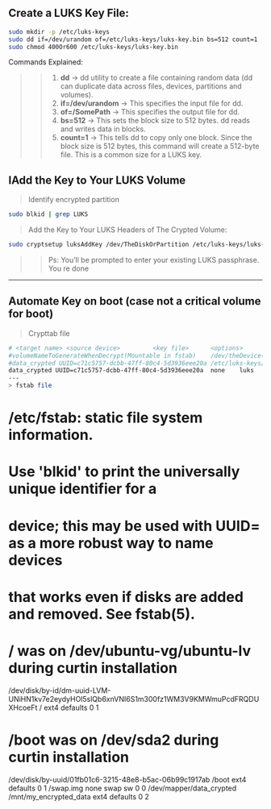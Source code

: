##  Create a LUKS Key File:
```bash
sudo mkdir -p /etc/luks-keys
sudo dd if=/dev/urandom of=/etc/luks-keys/luks-key.bin bs=512 count=1
sudo chmod 400Or600 /etc/luks-keys/luks-key.bin
```
Commands Explained:
>> 1. **dd** -> dd utility to create a file containing random data (dd can duplicate data across files, devices, partitions and volumes).
>> 2. **if=/dev/urandom** -> This specifies the input file for dd.
>> 3. **of=/SomePath** -> This specifies the output file for dd.
>> 4. **bs=512** -> This sets the block size to 512 bytes.  dd reads and writes data in blocks.
>> 5. **count=1** -> This tells dd to copy only one block.  Since the block size is 512 bytes, this command will create a 512-byte file.  This is a common size for a LUKS key.

##  IAdd the Key to Your LUKS Volume
> Identify encrypted partition 
```bash
sudo blkid | grep LUKS
```
> Add the Key to Your LUKS Headers of The Crypted Volume:
```bash
sudo cryptsetup luksAddKey /dev/TheDiskOrPartition /etc/luks-keys/luks-key.bin
```
>>Ps:  You’ll be prompted to enter your existing LUKS passphrase.
>> You re done


---
##  Automate Key on boot (case not a critical volume for boot)
> Crypttab file
``` bash
# <target name> <source device>         <key file>      <options>
#volumeNameToGenerateWhenDecrypt(Mountable in fstab)    /dev/theDevice(or UUID=...)  /pathToKey  luks
#data_crypted UUID=c71c5757-dcbb-47ff-80c4-5d3936eee20a /etc/luks-keys/luks-key.bin     luks
data_crypted UUID=c71c5757-dcbb-47ff-80c4-5d3936eee20a  none    luks
---
> fstab file
```
# /etc/fstab: static file system information.
#
# Use 'blkid' to print the universally unique identifier for a
# device; this may be used with UUID= as a more robust way to name devices
# that works even if disks are added and removed. See fstab(5).
#
# <file system> <mount point>   <type>  <options>       <dump>  <pass>
# / was on /dev/ubuntu-vg/ubuntu-lv during curtin installation
/dev/disk/by-id/dm-uuid-LVM-UNiHN1kv7e2eydyHOl5slQb6xnVNI6S1m300fz1WM3V9KMWmuPcdFRQDUXHcoeFt / ext4 defaults 0 1
# /boot was on /dev/sda2 during curtin installation
/dev/disk/by-uuid/01fb01c6-3215-48e8-b5ac-06b99c1917ab /boot ext4 defaults 0 1
/swap.img       none    swap    sw      0       0
/dev/mapper/data_crypted        /mnt/my_encrypted_data  ext4  defaults 0 2

```

